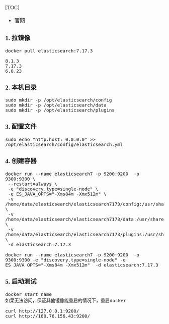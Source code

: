 <span  style="font-family: Simsun,serif; font-size: 17px; ">


[TOC]

- [官网](https://hub.docker.com/_/elasticsearch)

### 1. 拉镜像

~~~
docker pull elasticsearch:7.17.3

8.1.3
7.17.3
6.8.23
~~~

### 2. 本机目录

~~~
sudo mkdir -p /opt/elasticsearch/config
sudo mkdir -p /opt/elasticsearch/data
sudo mkdir -p /opt/elasticsearch/plugins
~~~

### 3. 配置文件

~~~
sudo echo "http.host: 0.0.0.0" >> /opt/elasticsearch/config/elasticsearch.yml
~~~


### 4. 创建容器

~~~
docker run --name elasticsearch7 -p 9200:9200  -p 9300:9300 \
 --restart=always \
 -e "discovery.type=single-node" \
 -e ES_JAVA_OPTS="-Xms84m -Xmx512m" \
 -v /home/data/elasticsearch/elasticsearch7173/config:/usr/share/elasticsearch/config \
 -v /home/data/elasticsearch/elasticsearch7173/data:/usr/share/elasticsearch/data \
 -v /home/data/elasticsearch/elasticsearch7173/plugins:/usr/share/elasticsearch/plugins \
 -d elasticsearch:7.17.3
~~~

~~~
docker run --name elasticsearch7 -p 9200:9200  -p 9300:9300 -e "discovery.type=single-node" -e ES_JAVA_OPTS="-Xms84m -Xmx512m"  -d elasticsearch:7.17.3
~~~

### 5. 启动测试

~~~
docker start name
如果无法访问，保证其他镜像能重启的情况下，重启docker

curl http://127.0.0.1:9200/
curl http://180.76.156.43:9200/
~~~

</span>